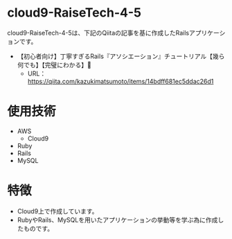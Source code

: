 # cloud9-RaiseTech-4-5
cloud9-RaiseTech-4-5は、下記のQiitaの記事を基に作成したRailsアプリケーションです。
- 【初心者向け】丁寧すぎるRails『アソシエーション』チュートリアル【幾ら何でも】【完璧にわかる】🎸
  - URL：https://qiita.com/kazukimatsumoto/items/14bdff681ec5ddac26d1  
# 使用技術
- AWS
  - Cloud9
- Ruby
- Rails
- MySQL  
# 特徴
- Cloud9上で作成しています。
- RubyやRails、MySQLを用いたアプリケーションの挙動等を学ぶ為に作成したものです。
